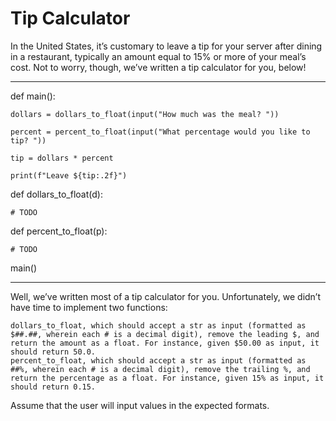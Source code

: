 # Tip Calculator

In the United States, it’s customary to leave a tip for your server after dining in a restaurant, typically an amount equal to 15% or more of your meal’s cost. Not to worry, though, we’ve written a tip calculator for you, below!

------
def main():

    dollars = dollars_to_float(input("How much was the meal? "))
    
    percent = percent_to_float(input("What percentage would you like to tip? "))
    
    tip = dollars * percent
    
    print(f"Leave ${tip:.2f}")


def dollars_to_float(d):

    # TODO


def percent_to_float(p):

    # TODO

main()

------
Well, we’ve written most of a tip calculator for you. Unfortunately, we didn’t have time to implement two functions:

    dollars_to_float, which should accept a str as input (formatted as $##.##, wherein each # is a decimal digit), remove the leading $, and return the amount as a float. For instance, given $50.00 as input, it should return 50.0.
    percent_to_float, which should accept a str as input (formatted as ##%, wherein each # is a decimal digit), remove the trailing %, and return the percentage as a float. For instance, given 15% as input, it should return 0.15.

Assume that the user will input values in the expected formats.
